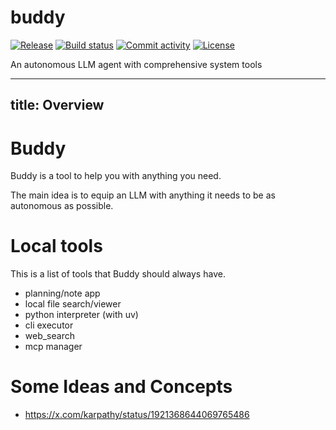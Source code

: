 # buddy

[![Release](https://img.shields.io/github/v/release/mokronos/buddy)](https://img.shields.io/github/v/release/mokronos/buddy)
[![Build status](https://img.shields.io/github/actions/workflow/status/mokronos/buddy/main.yml?branch=main)](https://github.com/mokronos/buddy/actions/workflows/main.yml?query=branch%3Amain)
[![Commit activity](https://img.shields.io/github/commit-activity/m/mokronos/buddy)](https://img.shields.io/github/commit-activity/m/mokronos/buddy)
[![License](https://img.shields.io/github/license/mokronos/buddy)](https://img.shields.io/github/license/mokronos/buddy)

An autonomous LLM agent with comprehensive system tools

---
title: Overview
---

# Buddy

Buddy is a tool to help you with anything you need.

The main idea is to equip an LLM with anything it needs to be as autonomous as possible.

# Local tools

This is a list of tools that Buddy should always have.

- planning/note app
- local file search/viewer
- python interpreter (with uv)
- cli executor
- web_search
- mcp manager

# Some Ideas and Concepts

- https://x.com/karpathy/status/1921368644069765486

